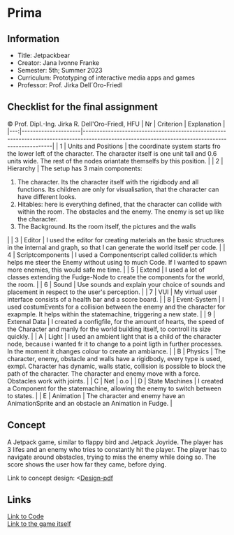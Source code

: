 # Prima



## Information

<ul><li>Title: Jetpackbear</li><li>Creator: Jana Ivonne Franke</li><li>Semester: 5th; Summer 2023</li><li>Curriculum: Prototyping of interactive media apps and games</li><li>Professor: Prof. Jirka Dell´Oro-Friedl</li></ul>


## Checklist for the final assignment
© Prof. Dipl.-Ing. Jirka R. Dell'Oro-Friedl, HFU
| Nr | Criterion           | Explanation                                                                                                                                     |
|---:|---------------------|-------------------------------------------------------------------------------------------------------------------------------------------------|
|  1 | Units and Positions | the coordinate system starts fro the lower left of the character. The character itself is one unit tall and 0.6 units wide. The rest of the nodes oriantate themselfs by this position.                                                               |
|  2 | Hierarchy           | The setup has 3 main components:<ol><li>The character. Its the character itself with the rigidbody and all functions. Its children are only for visualisation, that the character can have different looks. </li> <li>Hitables: here is everything defined, that the character can collide with within the room. The obstacles and the enemy. The enemy is set up like the character.</li><li>The Background. Its the room itself, the pictures and the walls</li> </ol>                                                                           |
|  3 | Editor              | I used the editor for creating materials an the basic structures in the internal and graph, so that I can generate the world itself per code.                                                               |
|  4 | Scriptcomponents    | I used a Componentscript called collider.ts which helps me steer the Enemy without using to much Code. If I wanted to spawn more enemies, this would safe me time.                                                           |
|  5 | Extend              | I used a lot of classes extending the Fudge-Node to create the components for the world, the room.                       |
|  6 | Sound               | Use sounds and explain your choice of sounds and placement in respect to the user's perception.                                                 |
|  7 | VUI                 | My virtual user interface consists of a health bar and a score board.                                            |
|  8 | Event-System        | I used costumEvents for a collision between the enemy and the character for exapmple. It helps within the statemachine, triggering a new state. |
|  9 | External Data       | I created a configfile, for the amount of hearts, the speed of the Character and manly for the world building itself, to controll its size quickly.                              |
|  A | Light               | I used an ambient light that is a child of the character node, because i wanted fr it to change to a point ligth in further processes. In the moment it changes colour to create an ambiance.                                                                     |
|  B | Physics             | The character, enemy, obstacle and walls have a rigidbody, every type is used, exmpl. Character has dynamic, walls static, collision is possible to block the path of the character. The character and enemy move with a force. Obstacles work with joints.                                       |
|  C | Net                 | o.o                                                                                            |
|  D | State Machines      | I created a Component for the statemachine, allowing the enemy to switch between to states.                                    |
|  E | Animation           | The character and enemy have an AnimationSprite and an obstacle an Animation in Fudge.                                              |




## Concept
A Jetpack game, similar to flappy bird and Jetpack Joyride. The player has 3 lifes and an enemy who tries to constantly hit the player. The player has to navigate around obstacles, trying to miss the enemy while doing so. The score shows the user how far they came, before dying.

Link to concept design: <[Design-pdf](https://github.com/CleoKaty/Jetpackbear/blob/8105b24642cfc16725379ec9ed31d3977fc68bd7/jetpackbearConceptdesign.pdf) 

## Links

[Link to Code](https://github.com/CleoKaty/Jetpackbear)   
[Link to the game itself](https://cleokaty.github.io/Jetpackbear/)

